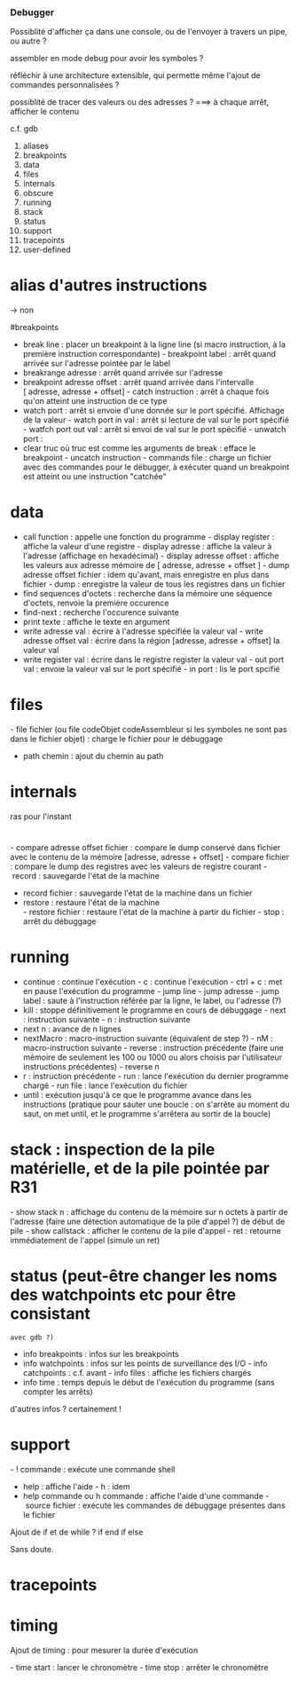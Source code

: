 ### Debugger

Possiblité d'afficher ça dans une console, 
ou de l'envoyer à travers un pipe, ou autre ?

assembler en mode debug pour avoir les symboles ?

réfléchir à une architecture extensible, qui permette même l'ajout de 
commandes personnalisées ?


possiblité de tracer des valeurs ou des adresses ? 
===>  à chaque arrêt, afficher le contenu

c.f. gdb
1. aliases
2. breakpoints
3. data
4. files
5. internals
6. obscure 
7. running
8. stack
9. status 
10. support
11. tracepoints
12. user-defined

# alias d'autres instructions
-> non

#breakpoints

- break line : placer un breakpoint à la ligne line (si macro instruction, à la première instruction correspondante)
- breakpoint label : arrêt quand arrivée sur l'adresse pointée par le label
- breakrange adresse : arrêt quand arrivée sur l'adresse
- breakpoint adresse offset : 
	arrêt quand arrivée dans l'intervalle [ adresse, adresse + offset]
- catch instruction : arrêt à chaque fois qu'on atteint une instruction de ce type
- watch port : arrêt si envoie d'une donnée sur le port spécifié. Affichage 
	de la valeur
- watch port in val : arrêt si lecture de val sur le port spécifié
- watfch port out val : arrêt si envoi de val sur le port spécifié
- unwatch port : 
- clear truc où truc est comme les arguments de break : efface le breakpoint
- uncatch instruction
- commands file : charge un fichier avec des commandes pour le débugger, à exécuter quand un breakpoint est atteint ou une instruction "catchée"


# data

- call function : appelle une fonction du programme
- display register : affiche la valeur d'une registre
- display adresse : affiche la valeur à l'adresse (affichage en hexadécimal)
- display adresse offset : affiche les valeurs aux adresse mémoire 
	de [ adresse, adresse + offset ]
- dump adresse offset fichier : idem qu'avant, mais enregistre en plus dans fichier
- dump : enregistre la valeur de tous les registres dans un fichier
- find sequences d'octets : recherche dans la mémoire une séquence d'octets,
	renvoie la première occurence
- find-next : recherche l'occurence suivante
- print texte : affiche le texte en argument
- write adresse val : écrire à l'adresse spécifiée la valeur val
- write adresse offset val : écrire dans la région [adresse, adresse + offset] la
	valeur val
- write register val : écrire dans le registre register la valeur val
- out port val : envoie la valeur val sur le port spécifié
- in port : lis le port spcifié

# files

- file fichier (ou file codeObjet codeAssembleur si les symboles ne sont pas dans le
	 fichier objet) : charge le fichier pour le débuggage
- path chemin : ajout du chemin au path

# internals
ras pour l'instant

# 
- compare adresse offset fichier : compare le dump conservé dans fichier avec 
le contenu de la mémoire [adresse, adresse + offset]
- compare fichier : compare le dump des registres avec les valeurs de registre courant
- record : sauvegarde l'état de la machine 
- record fichier : sauvegarde l'état de la machine dans un fichier
- restore : restaure l'état de la machine  
- restore fichier : restaure l'état de la machine à partir du fichier
- stop : arrêt du débuggage


# running 
- continue : continue l'exécution
- c : continue l'exécution
- ctrl + c : met en pause l'exécution du programme 
- jump line 
- jump adresse
- jump label : saute à l'instruction référée par la ligne, le label, ou l'adresse (?)
- kill : stoppe définitivement le programme en cours de débuggage
- next : instruction suivante
- n : instruction suivante
- next n : avance de n lignes
- nextMacro : macro-instruction suivante (équivalent de step ?)
- nM : macro-instruction suivante
- reverse : instruction précédente (faire une mémoire de seulement les 100 ou 1000
	 ou alors choisis par l'utilisateur instructions précédentes)
- reverse n
- r : instruction précédente
- run : lance l'exécution du dernier programme chargé
- run file : lance l'exécution du fichier
- until : exécution jusqu'à ce que le programme avance dans les instructions
	(pratique pour sauter une boucle : on s'arrête au moment du saut, on met until, 
	et le programme s'arrêtera au sortir de la boucle)


# stack : inspection de la pile matérielle, et de la pile pointée par R31
- show stack n : affichage du contenu de la mémoire sur n octets à partir de l'adresse (faire une détection automatique de la pile d'appel ?)
de début de pile
- show callstack : afficher le contenu de la pile d'appel
- ret : retourne immédiatement de l'appel (simule un ret)


# status (peut-être changer les noms des watchpoints etc pour être consistant 
	avec gdb ?)
- info breakpoints : infos sur les breakpoints
- info watchpoints : infos sur les points de surveillance des I/O
- info catchpoints : c.f. avant
- info files : affiche les fichiers chargés
- info time : temps depuis le début de l'exécution du programme 
(sans compter les arrêts)

d'autres infos ? certainement !

# support 
- ! commande : exécute une commande shell
- help : affiche l'aide
- h : idem
- help commande ou h commande : affiche l'aide d'une commande
- source fichier : exécute les commandes de débuggage présentes dans le fichier

Ajout de if et de while ?
if end if else


Sans doute.

# tracepoints

# timing

Ajout de timing : pour mesurer la durée d'exécution

- time start : lancer le chronomètre
- time stop : arrêter le chronomètre
